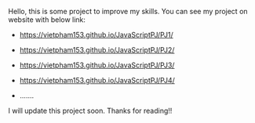 Hello,  this is some project to improve my skills. You can see my project on website with below link:
- https://vietpham153.github.io/JavaScriptPJ/PJ1/
- https://vietpham153.github.io/JavaScriptPJ/PJ2/
- https://vietpham153.github.io/JavaScriptPJ/PJ3/
- https://vietpham153.github.io/JavaScriptPJ/PJ4/

- .......



I will update this project soon.
Thanks for reading!!